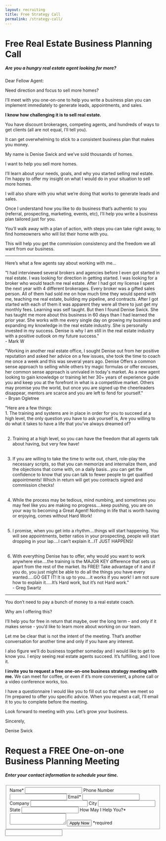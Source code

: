 ```yaml
---
layout: recruiting
title: Free Strategy Call
permalink: /strategy-call/
---
```


<div class="recruiting-page">
<h1 class="join-us">Free Real Estate Business Planning Call</h1>
<h5 class="join-us-subtitle">Are you a hungry real estate agent looking for more?</h5>

<p>Dear Fellow Agent:</p>

<p>Need direction and focus to sell more homes?</p>

<p>I’ll meet with you one-on-one to help you write a business plan you can implement immediately to generate leads, appointments, and sales. </p>

<p><strong>I know how challenging it is to sell real estate.</strong></p>

<p>You have discount brokerages, competing agents, and hundreds of ways to get clients (all are not equal, I’ll tell you).</p>

<p>It can get overwhelming to stick to a consistent business plan that makes you money.</p>

<p>My name is Denise Swick and we’ve sold thousands of homes. </p>

<p>I want to help you sell more homes.</p>

<p>I’ll learn about your needs, goals, and why you started selling real estate. I’m happy to offer my insight on what I would do in your situation to sell more homes.</p>

<p>I will also share with you what we’re doing that works to generate leads and sales. </p>

<p>Once I understand how you like to do business that’s authentic to you (referral, prospecting, marketing, events, etc), I’ll help you write a business plan tailored just for you.</p>

<p>You’ll walk away with a plan of action, with steps you can take right away, to find homeowners who will list their home with you. </p>

<p>This will help you get the commission consistency and the freedom we all want from our business.</p>

<hr>
<div class="qanda">
<p class="section-title">Here’s what a few agents say about working with me…</p>

<p><span class="quote">"I had interviewed several brokers and agencies before I even got started in real estate.  I was looking for direction in getting started. I was looking for a broker who would teach me real estate. After I had got my license I spent the next year with 4 different brokerages. Every broker was a gifted sales person. All of them had sold me on how much time they would spend with me, teaching me real estate, building my pipeline, and contracts. After I got started with each of them it was apparent they were all there to just get my monthly fees. Learning was self taught.  But then I found Denise Swick. She has taught me more about this business in 60 days than I had learned the prior year. She works with me every single day on growing my business and expanding my knowledge in the real estate industry.  She is personally invested in my success. Denise is why I am still in the real estate industry with a positive outlook on my future success."  </span><br>
<span class="author">- Mark W</span></p>

<p><span class="quote">"Working in another real estate office, I sought Denise out from her positive reputation and asked her advice on a few issues, she took the time to coach me once a week and this was several years ago. Denise Offers a common sense approach to selling while others try magic formulas or offer excuses, her common sense approach is unrivaled in today's market. As a new agent looking to gain knowledge or training let her 30+ years of experience guide you and keep you at the forefront in what is a competitive market. Others may promise you the world, but once you are signed up the cheerleaders disappear, mentors are scarce and you are left to fend for yourself."</span><br>
<span class="author">- Bryan Ogletree</span></p>

<p><span class="quote">"Here are a few things:<br>
1. The training and systems are in place in order for you to succeed at a high level, the only question you have to ask yourself is, Are you willing to do what it takes to have a life that you’ve always dreamed of?<br><br>

2. Training at a high level, so you can have the freedom that all agents talk about having, but very few have!<br><br>

3. If you are willing to take the time to write out, chant, role-play the necessary scripts, so that you can memorize and internalize them, and the objections that come with, on a daily basis…you can get the confidence to know that you can talk to fewer people to get qualified appointments! Which in return will get you contracts signed and commission checks!<br><br>

4. While the process may be tedious, mind numbing, and sometimes you may feel like you are making no progress….keep pushing, you are on your way to becoming a Great Agent! Nothing in life that is worth having or enjoying, comes without Hard Work!<br><br>

5. I promise, when you get into a rhythm….things will start happening. You will see appointments, better ratios in your prospecting, people will start dropping in your lap….I can’t explain it…IT JUST HAPPENS!<br><br>

6. With everything Denise has to offer, why would you want to work anywhere else….the training is the MAJOR KEY difference that sets us apart from the rest of the market. Its FREE! Take advantage of it and if you do, you just might be able to do all the things you have every wanted…..GO GET IT! It is up to you….it works if you work! I am not sure how to explain it…..It’s Hard work, but it’s not Hard work."</span><br>
<span class="author">- Greg Swartz</span></p>
</div>
<hr>

<p>You don’t need to pay a bunch of money to a real estate coach.</p>

<p>Why am I offering this?</p>

<p>I’ll help you for free in return that maybe, over the long term – and only if it makes sense - you’d like to learn more about working on our team.</p>

<p>Let me be clear that is not the intent of the meeting. That’s another conversation for another time and only if you have any interest.</p>

<p>I also figure we’ll do business together someday and I would like to get to know you. I enjoy seeing real estate agents succeed. It’s fulfilling, and I love it.</p>

<p><strong>I invite you to request a free one-on-one business strategy meeting with me.</strong> We can meet for coffee, or even if it’s more convenient, a phone call or a video conference works, too.</p>

<p>I have a questionnaire I would like you to fill out so that when we meet so I’m prepared to offer you specific advice. When you request a call, I’ll email it to you to complete before the meeting.</p>

<p>Look forward to meeting with you. Let’s grow your business.</p>

<p>Sincerely,</p>

<p>Denise Swick</p>


<h1 class="join-us">Request a FREE One-on-one Business Planning Meeting</h1>
<h5 class="join-us-subtitle">Enter your contact information to schedule your time.</h5>

<form method="post" class="home-value cta-forms" action="https://formspree.io/{{site.data.settings.client.email}}" onsubmit="return setReturn()">
					<fieldset>
						<label for="name">Name*</label> <input type="text" required="" name="name" />
						<label for="phone">Phone Number </label> <input type="tel" name="phone" />
						 <label for="email">Email*</label> <input type="text" name="email" required="" />
						 <label for="company">Company </label> <input type="text" name="company" />
						<label for="city">City </label> <input type="text" name="city" />
						<label for="state">State </label> <input type="text" name="state" />
						<label for="message">How May I Help You?* </label><textarea name="message" required=""></textarea>
						<input class="submit light-light" type="submit" value="Apply Now" name="submitrecruitingForm" /> <span class="asterisk">*required</span></fieldset>
					<div class="hidden"><input type="hidden" value="{{site.data.settings.client.email}}" name="_to" /> <input type="hidden" value="Recruiting Contact Request Message From Your Vyral Careers and Training Video Blog" name="_subject" /> <input type="text" name="_gotcha" /></div>
				</form>
</div>
